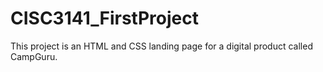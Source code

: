 # CISC3141_FirstProject

This project is an HTML and CSS landing page for a digital product called CampGuru.  
